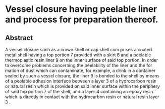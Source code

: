 # Vessel closure having peelable liner and process for preparation thereof.

## Abstract
A vessel closure such as a crown shell or cap shell com prises a coated metal shell having a top portion 7 provided with a skirt 8 and a peelable thermoplastic resin liner 9 on the inner surface of said top portion. In order to overcome problems concerning the peelability of the liner and the for mation of dust which can contaminate, for example, a drink in a container sealed by such a vessel closure, the liner 9 is bonded to the shell by means of a peelable adhesion interface between a layer 3 of a hydrocarbon resin or natural resin which is provided on said inner surface within the periphery of said top portion 7 of the shell, and a layer 4 containing an epoxy resin which is directly in contact with the hydrocarbon resin or natural resin layer 3 .